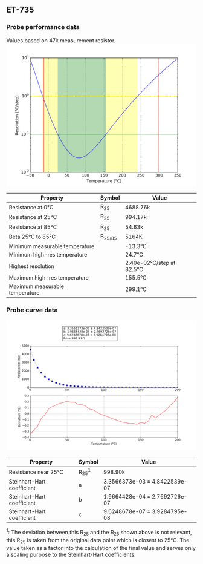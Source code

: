 
## ET-735
### Probe performance data

Values based on 47k measurement resistor.
![Sensor performance chart](ET-735_resolution.png)

Property | Symbol | Value
-------- | -------- | --------
Resistance at 0°C | R<sub>25</sub> | 4688.76k
Resistance at 25°C | R<sub>25</sub> | 994.17k
Resistance at 85°C | R<sub>25</sub> | 54.63k
Beta 25°C to 85°C | B<sub>25/85</sub>| 5164K
Minimum measurable temperature | | -13.3°C
Minimum high-res temperature | | 24.7°C
Highest resolution || 2.40e-02°C/step at 82.5°C
Maximum high-res temperature | | 155.5°C
Maximum measurable temperature | | 299.1°C

### Probe curve data
![Probe fit chart](ET-735_curve.png)

Property | Symbol | Value
-------- | -------- | --------
Resistance near 25°C | R<sub>25</sub><sup>1</sup> | 998.90k
Steinhart-Hart coefficient | a | 3.3566373e-03 ± 4.8422539e-07
Steinhart-Hart coefficient | b | 1.9664428e-04 ± 2.7692726e-07
Steinhart-Hart coefficient | c | 9.6248678e-07 ± 3.9284795e-08

<sup>1</sup>: The deviation between this R<sub>25</sub> and the R<sub>25</sub> shown above is not relevant, this R<sub>25</sub> is taken from the original data point which is closest to 25°C. The value taken as a factor into the calculation of the final value and serves only a scaling purpose to the Steinhart-Hart coefficients.
